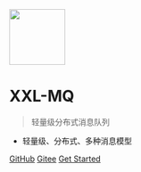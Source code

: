 <img src="https://raw.githubusercontent.com/xuxueli/xxl-job/master/doc/images/xxl-logo.png" width="100" >

# XXL-MQ

> 轻量级分布式消息队列

- 轻量级、分布式、多种消息模型


[GitHub](https://github.com/xuxueli/xxl-mq/)
[Gitee](http://gitee.com/xuxueli0323/xxl-mq)
[Get Started](#《分布式消息队列XXL-MQ》)